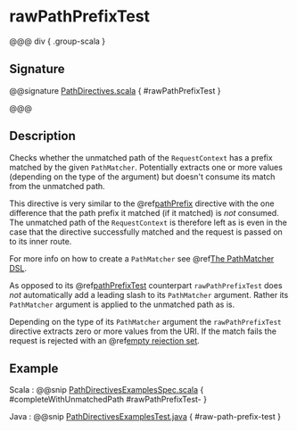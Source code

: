 # rawPathPrefixTest

@@@ div { .group-scala }

## Signature

@@signature [PathDirectives.scala]($akka-http$/akka-http/src/main/scala/akka/http/scaladsl/server/directives/PathDirectives.scala) { #rawPathPrefixTest }

@@@

## Description

Checks whether the unmatched path of the `RequestContext` has a prefix matched by the given `PathMatcher`.
Potentially extracts one or more values (depending on the type of the argument) but doesn't consume its match from
the unmatched path.

This directive is very similar to the @ref[pathPrefix](pathPrefix.md) directive with the one difference that the path prefix
it matched (if it matched) is *not* consumed. The unmatched path of the `RequestContext` is therefore left as
is even in the case that the directive successfully matched and the request is passed on to its inner route.

For more info on how to create a `PathMatcher` see @ref[The PathMatcher DSL](../../../../../scala/http/routing-dsl/path-matchers.md).

As opposed to its @ref[pathPrefixTest](pathPrefixTest.md) counterpart `rawPathPrefixTest` does *not* automatically add a leading slash
to its `PathMatcher` argument. Rather its `PathMatcher` argument is applied to the unmatched path as is.

Depending on the type of its `PathMatcher` argument the `rawPathPrefixTest` directive extracts zero or more values
from the URI. If the match fails the request is rejected with an @ref[empty rejection set](../../rejections.md#empty-rejections).

## Example

Scala
:  @@snip [PathDirectivesExamplesSpec.scala]($test$/scala/docs/http/scaladsl/server/directives/PathDirectivesExamplesSpec.scala) { #completeWithUnmatchedPath #rawPathPrefixTest- }

Java
:  @@snip [PathDirectivesExamplesTest.java]($test$/java/docs/http/javadsl/server/directives/PathDirectivesExamplesTest.java) { #raw-path-prefix-test }
